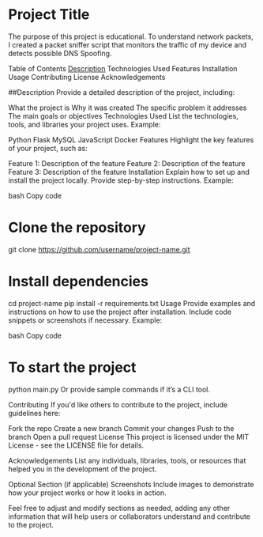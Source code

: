 # Project Title

The purpose of this project is educational. To understand network packets, I created a packet sniffer script that monitors the traffic of my device and detects possible DNS Spoofing.

Table of Contents
[Description](#description)
Technologies Used
Features
Installation
Usage
Contributing
License
Acknowledgements




























##Description
Provide a detailed description of the project, including:

What the project is
Why it was created
The specific problem it addresses
The main goals or objectives
Technologies Used
List the technologies, tools, and libraries your project uses. Example:

Python
Flask
MySQL
JavaScript
Docker
Features
Highlight the key features of your project, such as:

Feature 1: Description of the feature
Feature 2: Description of the feature
Feature 3: Description of the feature
Installation
Explain how to set up and install the project locally. Provide step-by-step instructions. Example:

bash
Copy code
# Clone the repository
git clone https://github.com/username/project-name.git

# Install dependencies
cd project-name
pip install -r requirements.txt
Usage
Provide examples and instructions on how to use the project after installation. Include code snippets or screenshots if necessary. Example:

bash
Copy code
# To start the project
python main.py
Or provide sample commands if it’s a CLI tool.

Contributing
If you'd like others to contribute to the project, include guidelines here:

Fork the repo
Create a new branch
Commit your changes
Push to the branch
Open a pull request
License
This project is licensed under the MIT License - see the LICENSE file for details.

Acknowledgements
List any individuals, libraries, tools, or resources that helped you in the development of the project.

Optional Section (if applicable)
Screenshots
Include images to demonstrate how your project works or how it looks in action.

Feel free to adjust and modify sections as needed, adding any other information that will help users or collaborators understand and contribute to the project.
